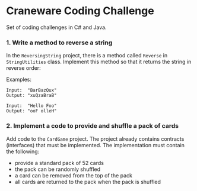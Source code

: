 # Craneware Coding Challenge

Set of coding challenges in C# and Java.

### 1. Write a method to reverse a string

In the `ReversingString` project, there is a method called `Reverse` in `StringUtilities` class. Implement this method so that it returns the string in reverse order:

Examples:
```
Input:  "BarBazQux"
Output: "xuQzaBraB"
```

```
Input:  "Hello Foo"
Output: "ooF olleH"
```

### 2. Implement a code to provide and shuffle a pack of cards

Add code to the `CardGame` project. The project already contains contracts (interfaces) that must be implemented. The implementation must contain the following:

- provide a standard pack of 52 cards
- the pack can be randomly shuffled
- a card can be removed from the top of the pack
- all cards are returned to the pack when the pack is shuffled
